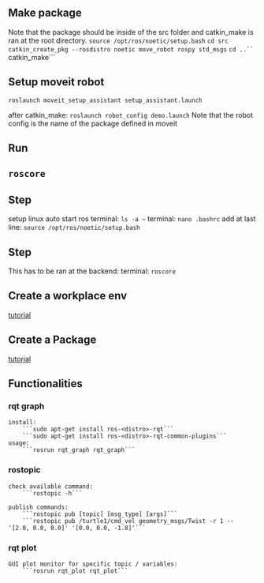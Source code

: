 ## Make package
Note that the package should be inside of the src folder and catkin_make is ran at the root directory.
```source /opt/ros/noetic/setup.bash```
```cd src```
```catkin_create_pkg --rosdistro noetic move_robot rospy std_msgs```
```cd ..``
```catkin_make```


## Setup moveit robot
```roslaunch moveit_setup_assistant setup_assistant.launch```

after catkin_make:
```roslaunch robot_config demo.launch``` Note that the robot config is the name of the package defined in moveit

## Run
```roscore```
-------------------------------------------------------------------------------------
## Step
setup linux auto start ros 
    terminal: ```ls -a ~```
    terminal: ```nano .bashrc```
    add at last line: ```source /opt/ros/noetic/setup.bash```

## Step
This has to be ran at the backend:
    terminal: ```roscore```

## Create a workplace env
[tutorial](http://wiki.ros.org/catkin/Tutorials/create_a_workspace)

## Create a Package
[tutorial](http://wiki.ros.org/ROS/Tutorials/CreatingPackage)

## Functionalities
### rqt graph
    install:
        ```sudo apt-get install ros-<distro>-rqt```
        ```sudo apt-get install ros-<distro>-rqt-common-plugins```
    usage:
        ```rosrun rqt_graph rqt_graph```


### rostopic
    check available command:
        ```rostopic -h```
    
    publish commands:
        ```rostopic pub [topic] [msg_type] [args]```
        ```rostopic pub /turtle1/cmd_vel geometry_msgs/Twist -r 1 -- '[2.0, 0.0, 0.0]' '[0.0, 0.0, -1.8]'```

### rqt plot
    GUI plot monitor for specific topic / variables:
        ```rosrun rqt_plot rqt_plot```
